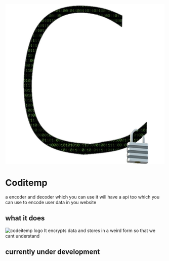 ![codeitemp logo](codeitemp.png)
# Coditemp 
a encoder and decoder which you can use it will have a api too which you can use to encode user data in you website
## what it does
![codeitemp logo](binary-Copy.jpg)
It encrypts data and stores in a weird form so that we cant understand
## currently under development
